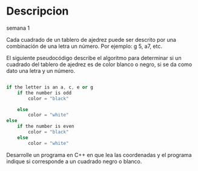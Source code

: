 # Descripcion

semana 1

Cada cuadrado de un tablero de ajedrez puede ser descrito por una combinación de una letra un número. Por ejemplo:  g 5, a7, etc.

El siguiente pseudocódigo describe el algoritmo para determinar si un cuadrado del tablero de ajedrez es de color blanco o negro, si se da como dato una letra y un número.

``` cpp

if the letter is an a, c, e or g
	if the number is odd
		color = "black"

	else
		color = "white"
else
	if the number is even
		color = "black"
	else
		color = "white"
``` 

Desarrolle un programa en C++ en que lea las coordenadas y el programa indique si corresponde a un cuadrado negro o blanco.